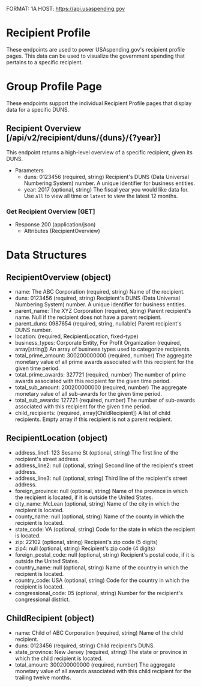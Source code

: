 FORMAT: 1A
HOST: https://api.usaspending.gov

# Recipient Profile

These endpoints are used to power USAspending.gov's recipient profile pages. This data can be used to visualize the government spending that pertains to a specific recipient.

# Group Profile Page

These endpoints support the individual Recipient Profile pages that display data for a specific DUNS.

## Recipient Overview [/api/v2/recipient/duns/{duns}/{?year}]

This endpoint returns a high-level overview of a specific recipient, given its DUNS.

+ Parameters
    + duns: 0123456 (required, string)
        Recipient's DUNS (Data Universal Numbering System) number. A unique identifier for business entities. 
    + year: 2017 (optional, string)
        The fiscal year you would like data for. Use `all` to view all time or `latest` to view the latest 12 months.

### Get Recipient Overview [GET]

+ Response 200 (application/json)
    + Attributes (RecipientOverview)

# Data Structures

## RecipientOverview (object)
+ name: The ABC Corporation (required, string)
    Name of the recipient.
+ duns: 0123456 (required, string)
    Recipient's DUNS (Data Universal Numbering System) number. A unique identifier for business entities. 
+ parent_name: The XYZ Corporation (required, string)
    Parent recipient's name. Null if the recipient does not have a parent recipient.
+ parent_duns: 0987654 (required, string, nullable)
    Parent recipient's DUNS number. 
+ location: (required, RecipientLocation, fixed-type)
+ business_types: Corporate Entity, For Profit Organization (required, array[string])
    An array of business types used to categorize recipients.
+ total_prime_amount: 300200000000 (required, number)
    The aggregate monetary value of all prime awards associated with this recipient for the given time period.
+ total_prime_awards: 327721 (required, number)
    The number of prime awards associated with this recipient for the given time period.
+ total_sub_amount: 200200000000 (required, number)
    The aggregate monetary value of all sub-awards for the given time period.
+ total_sub_awards: 127721 (required, number)
    The number of sub-awards associated with this recipient for the given time period.
+ child_recipients: (required, array[ChildRecipient])
    A list of child recipients. Empty array if this recipient is not a parent recipient. 

## RecipientLocation (object)
+ address_line1: 123 Sesame St (optional, string)
    The first line of the recipient's street address. 
+ address_line2: null (optional, string)
    Second line of the recipient's street address. 
+ address_line3: null (optional, string)
    Third line of the recipient's street address. 
+ foreign_province: null (optional, string)
    Name of the province in which the recipient is located, if it is outside the United States.
+ city_name: McLean (optional, string)
    Name of the city in which the recipient is located.
+ county_name: null (optional, string)
    Name of the county in which the recipient is located.
+ state_code: VA (optional, string)
    Code for the state in which the recipient is located. 
+ zip: 22102 (optional, string)
    Recipient's zip code (5 digits)
+ zip4: null (optional, string)
    Recipient's zip code (4 digits)
+ foreign_postal_code: null (optional, string)
    Recipient's postal code, if it is outside the United States.
+ country_name: null (optional, string)
     Name of the country in which the recipient is located.
+ country_code: USA (optional, string)
     Code for the country in which the recipient is located.
+ congressional_code: 05 (optional, string)
    Number for the recipient's congressional district. 
    
## ChildRecipient (object)
+ name: Child of ABC Corporation (required, string)
    Name of the child recipient.
+ duns: 0123456 (required, string)
    Child recipient's DUNS.
+ state_province: New Jersey (required, string)
    The state or province in which the child recipient is located.
+ total_amount: 300200000000 (required, number)
    The aggregate monetary value of all awards associated with this child recipient for the trailing twelve months.
